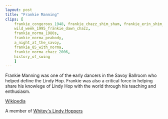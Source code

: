 ```yaml
---
layout: post
title: "Frankie Manning"
clips: [
    frankie_congeroos_1948, frankie_chazz_shim_sham, frankie_erin_shim_sham_color, frankie_erin_shim_sham, swingbud_frankie_tribute,
    wild_week_1995_frankie_dawn_chazz,
    frankie_norma_1980s,
    frankie_norma_peabody,
    a_night_at_the_savoy,
    frankie_85_with_norma,
    frankie_norma_chazz_2006,
    history_of_swing
    ]
---
```


Frankie Manning was one of the early dancers in the Savoy Ballroom who helped define the Lindy Hop.
Frankie was also a critical force in helping share his knowlege of Lindy Hop with the world through his teaching and enthusiasm.

[Wikipedia](https://en.wikipedia.org/wiki/Frankie_Manning)



A member of  [Whitey's Lindy Hoppers](/historical_clips/whiteys_lindy_hoppers)